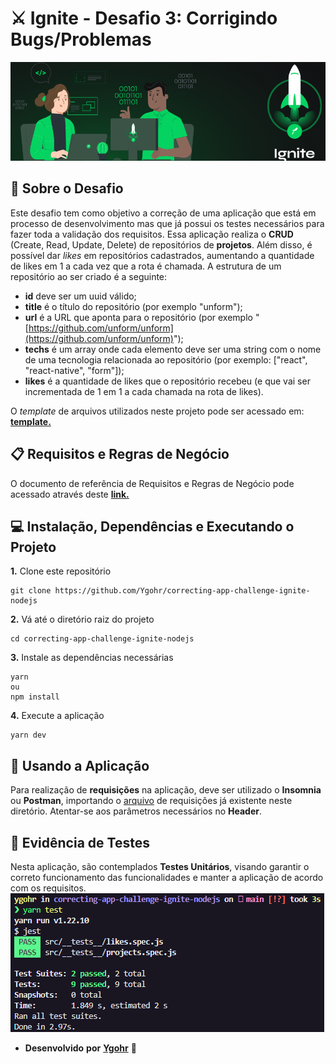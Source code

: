 # ⚔️ Ignite - Desafio 3: Corrigindo Bugs/Problemas
![](assets/capa_ignite.png)
<br>

## :pushpin: Sobre o Desafio
Este desafio tem como objetivo a correção de uma aplicação que está em processo de desenvolvimento mas que já possui os testes necessários para fazer toda a validação dos requisitos.
Essa aplicação realiza o **CRUD** (Create, Read, Update, Delete) de repositórios de **projetos**. Além disso, é possível dar _likes_ em repositórios cadastrados, aumentando a quantidade de likes em 1 a cada vez que a rota é chamada.
A estrutura de um repositório ao ser criado é a seguinte: 

- **id** deve ser um uuid válido;
- **title** é o título do repositório (por exemplo "unform");
- **url** é a URL que aponta para o repositório (por exemplo "[https://github.com/unform/unform](https://github.com/unform/unform)");
- **techs** é um array onde cada elemento deve ser uma string com o nome de uma tecnologia relacionada ao repositório (por exemplo: ["react", "react-native", "form"]);
- **likes** é a quantidade de likes que o repositório recebeu (e que vai ser incrementada de 1 em 1 a cada chamada na rota de likes).

O _template_ de arquivos utilizados neste projeto pode ser acessado em: [**template.**](https://github.com/rocketseat-education/ignite-template-corrigindo-o-codigo)

## 📋 Requisitos e Regras de Negócio
O documento de referência de Requisitos e Regras de Negócio pode acessado através deste [**link.**](https://www.notion.so/Requisitos-e-Regras-de-Neg-cio-Corrigindo-Bugs-Problemas-Desafio-3-Ignite-fd8fc60292394f11855e568edc156ef3)

## 💻 Instalação, Dependências e Executando o Projeto
**1.** Clone este repositório 
```
git clone https://github.com/Ygohr/correcting-app-challenge-ignite-nodejs
``` 
**2.** Vá até o diretório raiz do projeto
```
cd correcting-app-challenge-ignite-nodejs
``` 
**3.** Instale as dependências necessárias
```
yarn 
ou
npm install
```
**4.** Execute a aplicação
```
yarn dev
```

## :floppy_disk: Usando a Aplicação
Para realização de **requisições** na aplicação, deve ser utilizado o **Insomnia** ou **Postman**, importando o [arquivo](insomnia_requests) de requisições já existente neste diretório.
Atentar-se aos parâmetros necessários no **Header**.

## :syringe: Evidência de Testes
Nesta aplicação, são contemplados **Testes Unitários**, visando garantir o correto funcionamento das funcionalidades e manter a aplicação de acordo com os requisitos. <br/>
![](assets/test_evidence.png)


- **Desenvolvido** **por** [**Ygohr**](https://www.linkedin.com/in/ygohr-medeiros-28451b14a/) 🤖
